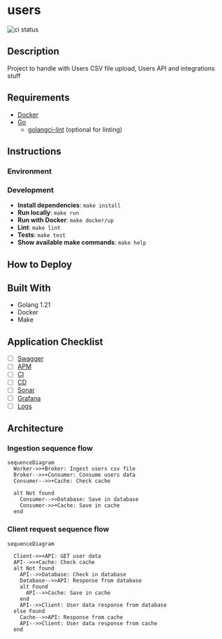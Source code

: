 # users

![ci status](https://github.com/julioisaac/users/actions/workflows/ci.yaml/badge.svg)

## Description

Project to handle with Users CSV file upload, Users API and integrations stuff

## Requirements

- [Docker](https://docker.com)
- [Go](https://go.dev)
  - [golangci-lint](https://golangci-lint.run/) (optional for linting)

## Instructions

### Environment

### Development

- **Install dependencies**: `make install`
- **Run locally**: `make run`
- **Run with Docker**: `make docker/up`
- **Lint**: `make lint`
- **Tests**: `make test`
- **Show available make commands**: `make help`

## How to Deploy

## Built With

- Golang 1.21
- Docker
- Make

## Application Checklist

- [ ] [Swagger](http://localhost:9000/)
- [ ] [APM]()
- [ ] [CI](https://github.com/julioisaac/users/actions)
- [ ] [CD](https://github.com/julioisaac/users/actions)
- [ ] [Sonar]()
- [ ] [Grafana]()
- [ ] [Logs]()

## Architecture


### Ingestion sequence flow

```mermaid
sequenceDiagram
  Worker->>+Broker: Ingest users csv file
  Broker-->>+Consumer: Consume users data
  Consumer-->>+Cache: Check cache

  alt Not found
    Consumer-->>Database: Save in database
    Consumer->>+Cache: Save in cache
  end
```

### Client request sequence flow

```mermaid
sequenceDiagram

  Client->>+API: GET user data
  API-->>+Cache: Check cache
  alt Not found
    API-->>Database: Check in database
    Database-->>API: Response from database
    alt Found
      API-->>Cache: Save in cache
    end
    API-->>Client: User data response from database
  else Found
    Cache-->>API: Response from cache
    API-->>Client: User data response from cache
  end

```

